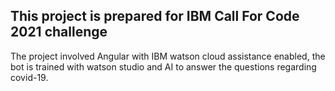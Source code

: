 ## This project is prepared for IBM Call For Code 2021 challenge
The project involved Angular with IBM watson cloud assistance enabled, the bot is trained with watson studio and AI to answer the questions regarding covid-19.

